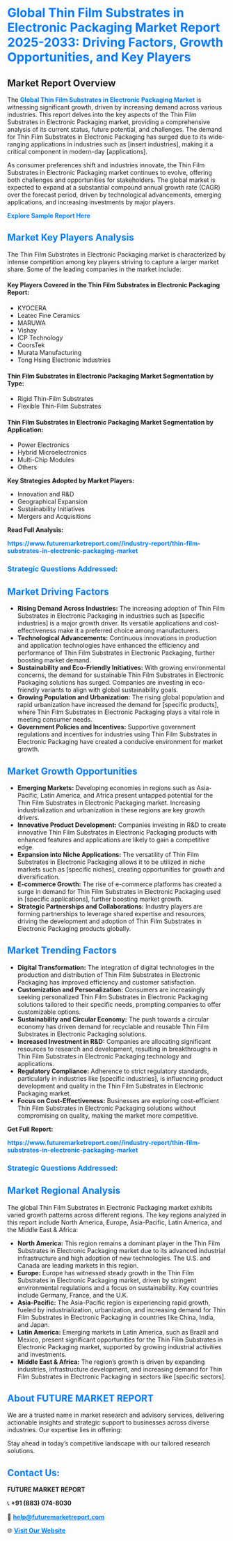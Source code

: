 <h1 style="color: #007BFF;">Global Thin Film Substrates in Electronic Packaging Market Report 2025-2033: Driving Factors, Growth Opportunities, and Key Players</h1>

<section id="overview">
<h2>Market Report Overview</h2>
<p>The <a href="https://www.futuremarketreport.com//industry-report/thin-film-substrates-in-electronic-packaging-market" style="color: #007BFF; text-decoration: none;"><strong>Global Thin Film Substrates in Electronic Packaging Market</strong></a> is witnessing significant growth, driven by increasing demand across various industries. This report delves into the key aspects of the Thin Film Substrates in Electronic Packaging market, providing a comprehensive analysis of its current status, future potential, and challenges. The demand for Thin Film Substrates in Electronic Packaging has surged due to its wide-ranging applications in industries such as [insert industries], making it a critical component in modern-day [applications].</p>
<p>As consumer preferences shift and industries innovate, the Thin Film Substrates in Electronic Packaging market continues to evolve, offering both challenges and opportunities for stakeholders. The global market is expected to expand at a substantial compound annual growth rate (CAGR) over the forecast period, driven by technological advancements, emerging applications, and increasing investments by major players.</p>
</section>

<section id="overview">
<p><a href="https://www.futuremarketreport.com//request-sample/reportId=81925" style="color: #007BFF; text-decoration: none;"><strong>Explore Sample Report Here</strong></a></p>
</section>

<section id="key-players">
<h2 style="color: #007BFF;">Market Key Players Analysis</h2>
<p>The Thin Film Substrates in Electronic Packaging market is characterized by intense competition among key players striving to capture a larger market share. Some of the leading companies in the market include:</p>
<h4>Key Players Covered in the Thin Film Substrates in Electronic Packaging Report:</h4>
<ul><li>KYOCERA</li><li>Leatec Fine Ceramics</li><li>MARUWA</li><li>Vishay</li><li>ICP Technology</li><li>CoorsTek</li><li>Murata Manufacturing</li><li>Tong Hsing Electronic Industries</li></ul>
<h4>Thin Film Substrates in Electronic Packaging Market Segmentation by Type:</h4>
<ul><li>Rigid Thin-Film Substrates</li><li>Flexible Thin-Film Substrates</li></ul>

<h4>Thin Film Substrates in Electronic Packaging Market Segmentation by Application:</h4>
<ul><li>Power Electronics</li><li>Hybrid Microelectronics</li><li>Multi-Chip Modules</li><li>Others</li></ul>
<p><strong>Key Strategies Adopted by Market Players:</strong></p>
<ul>
<li>Innovation and R&D</li>
<li>Geographical Expansion</li>
<li>Sustainability Initiatives</li>
<li>Mergers and Acquisitions</li>
</ul>
</section>

<section>
<p><strong>Read Full Analysis: </strong></p><a href="https://www.futuremarketreport.com//industry-report/thin-film-substrates-in-electronic-packaging-market" style="color: #007BFF; text-decoration: none;"><strong>https://www.futuremarketreport.com//industry-report/thin-film-substrates-in-electronic-packaging-market</strong></a>
<h3 style="color: #007BFF;">Strategic Questions Addressed:</h3>
</section>

<section id="driving-factors">
<h2 style="color: #007BFF;">Market Driving Factors</h2>
<ul>
<li><strong>Rising Demand Across Industries:</strong> The increasing adoption of Thin Film Substrates in Electronic Packaging in industries such as [specific industries] is a major growth driver. Its versatile applications and cost-effectiveness make it a preferred choice among manufacturers.</li>
<li><strong>Technological Advancements:</strong> Continuous innovations in production and application technologies have enhanced the efficiency and performance of Thin Film Substrates in Electronic Packaging, further boosting market demand.</li>
<li><strong>Sustainability and Eco-Friendly Initiatives:</strong> With growing environmental concerns, the demand for sustainable Thin Film Substrates in Electronic Packaging solutions has surged. Companies are investing in eco-friendly variants to align with global sustainability goals.</li>
<li><strong>Growing Population and Urbanization:</strong> The rising global population and rapid urbanization have increased the demand for [specific products], where Thin Film Substrates in Electronic Packaging plays a vital role in meeting consumer needs.</li>
<li><strong>Government Policies and Incentives:</strong> Supportive government regulations and incentives for industries using Thin Film Substrates in Electronic Packaging have created a conducive environment for market growth.</li>
</ul>
</section>

<section id="growth-opportunities">
<h2 style="color: #007BFF;">Market Growth Opportunities</h2>
<ul>
<li><strong>Emerging Markets:</strong> Developing economies in regions such as Asia-Pacific, Latin America, and Africa present untapped potential for the Thin Film Substrates in Electronic Packaging market. Increasing industrialization and urbanization in these regions are key growth drivers.</li>
<li><strong>Innovative Product Development:</strong> Companies investing in R&D to create innovative Thin Film Substrates in Electronic Packaging products with enhanced features and applications are likely to gain a competitive edge.</li>
<li><strong>Expansion into Niche Applications:</strong> The versatility of Thin Film Substrates in Electronic Packaging allows it to be utilized in niche markets such as [specific niches], creating opportunities for growth and diversification.</li>
<li><strong>E-commerce Growth:</strong> The rise of e-commerce platforms has created a surge in demand for Thin Film Substrates in Electronic Packaging used in [specific applications], further boosting market growth.</li>
<li><strong>Strategic Partnerships and Collaborations:</strong> Industry players are forming partnerships to leverage shared expertise and resources, driving the development and adoption of Thin Film Substrates in Electronic Packaging products globally.</li>
</ul>
</section>

<section id="trending-factors">
<h2 style="color: #007BFF;">Market Trending Factors</h2>
<ul>
<li><strong>Digital Transformation:</strong> The integration of digital technologies in the production and distribution of Thin Film Substrates in Electronic Packaging has improved efficiency and customer satisfaction.</li>
<li><strong>Customization and Personalization:</strong> Consumers are increasingly seeking personalized Thin Film Substrates in Electronic Packaging solutions tailored to their specific needs, prompting companies to offer customizable options.</li>
<li><strong>Sustainability and Circular Economy:</strong> The push towards a circular economy has driven demand for recyclable and reusable Thin Film Substrates in Electronic Packaging solutions.</li>
<li><strong>Increased Investment in R&D:</strong> Companies are allocating significant resources to research and development, resulting in breakthroughs in Thin Film Substrates in Electronic Packaging technology and applications.</li>
<li><strong>Regulatory Compliance:</strong> Adherence to strict regulatory standards, particularly in industries like [specific industries], is influencing product development and quality in the Thin Film Substrates in Electronic Packaging market.</li>
<li><strong>Focus on Cost-Effectiveness:</strong> Businesses are exploring cost-efficient Thin Film Substrates in Electronic Packaging solutions without compromising on quality, making the market more competitive.</li>
</ul>
</section>

<section>
<p><strong>Get Full Report: </strong></p><a href="https://www.futuremarketreport.com//industry-report/thin-film-substrates-in-electronic-packaging-market" style="color: #007BFF; text-decoration: none;"><strong>https://www.futuremarketreport.com//industry-report/thin-film-substrates-in-electronic-packaging-market</strong></a>
<h3 style="color: #007BFF;">Strategic Questions Addressed:</h3>
</section>


<section id="regional-analysis">
<h2 style="color: #007BFF;">Market Regional Analysis</h2>
<p>The global Thin Film Substrates in Electronic Packaging market exhibits varied growth patterns across different regions. The key regions analyzed in this report include North America, Europe, Asia-Pacific, Latin America, and the Middle East & Africa:</p>
<ul>
<li><strong>North America:</strong> This region remains a dominant player in the Thin Film Substrates in Electronic Packaging market due to its advanced industrial infrastructure and high adoption of new technologies. The U.S. and Canada are leading markets in this region.</li>
<li><strong>Europe:</strong> Europe has witnessed steady growth in the Thin Film Substrates in Electronic Packaging market, driven by stringent environmental regulations and a focus on sustainability. Key countries include Germany, France, and the U.K.</li>
<li><strong>Asia-Pacific:</strong> The Asia-Pacific region is experiencing rapid growth, fueled by industrialization, urbanization, and increasing demand for Thin Film Substrates in Electronic Packaging in countries like China, India, and Japan.</li>
<li><strong>Latin America:</strong> Emerging markets in Latin America, such as Brazil and Mexico, present significant opportunities for the Thin Film Substrates in Electronic Packaging market, supported by growing industrial activities and investments.</li>
<li><strong>Middle East & Africa:</strong> The region’s growth is driven by expanding industries, infrastructure development, and increasing demand for Thin Film Substrates in Electronic Packaging in sectors like [specific sectors].</li>
</ul>
</section>

<footer>
<h2 style="color: #007BFF;">About FUTURE MARKET REPORT</h2>
<p>We are a trusted name in market research and advisory services, delivering actionable insights and strategic support to businesses across diverse industries. Our expertise lies in offering:</p>

<p>Stay ahead in today’s competitive landscape with our tailored research solutions.</p>

<h2 style="color: #007BFF;">Contact Us:</h2>
<p><strong>FUTURE MARKET REPORT</strong></p>
<p>📞 <strong>+91 (883) 074-8030</strong></p>
<p>📧 <strong><a href="mailto:help@futuremarketreport.com" style="color: #007BFF;">help@futuremarketreport.com</a></strong></p>
<p>🌐 <strong><a href="https://www.futuremarketreport.com/" style="color: #007BFF;">Visit Our Website</a></strong></p>
</footer>